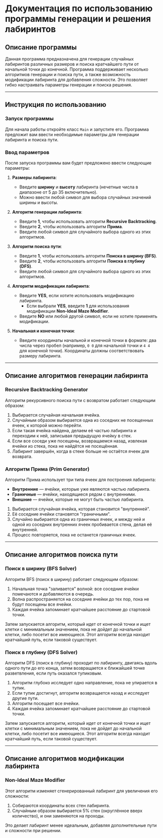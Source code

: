 # Документация по использованию программы генерации и решения лабиринтов

## Описание программы

Данная программа предназначена для генерации случайных лабиринтов различных размеров и поиска кратчайшего пути от начальной точки до конечной. Программа поддерживает несколько алгоритмов генерации и поиска пути, а также возможность модификации лабиринта для добавления сложности. Это позволяет гибко настраивать параметры генерации и поиска решения.

---

## Инструкция по использованию

### Запуск программы

Для начала работы откройте класс `Main` и запустите его. Программа предложит вам ввести необходимые параметры для генерации лабиринта и поиска пути.

### Ввод параметров

После запуска программы вам будет предложено ввести следующие параметры:

1. **Размеры лабиринта**:
    - Введите **ширину** и **высоту** лабиринта (нечетные числа в диапазоне от 5 до 35 включительно).
    - Можно ввести любой символ для выбора случайных значений ширины и высоты.

2. **Алгоритм генерации лабиринта**:
    - Введите **1**, чтобы использовать алгоритм **Recursive Backtracking**.
    - Введите **2**, чтобы использовать алгоритм **Прима**.
    - Введите любой символ для случайного выбора одного из этих алгоритмов.

3. **Алгоритм поиска пути**:
    - Введите **1**, чтобы использовать алгоритм **Поиска в ширину (BFS)**.
    - Введите **2**, чтобы использовать алгоритм **Поиска в глубину (DFS)**.
    - Введите любой символ для случайного выбора одного из этих алгоритмов.

4. **Алгоритм модификации лабиринта**:
    - Введите **YES**, если хотите использовать модификацию лабиринта.
        - Если выбрали **YES**, введите **1** для использования модификации **Non-Ideal Maze Modifier**.
    - Введите **NO** или любой другой символ, если не хотите применять модификации.

5. **Начальная и конечная точки**:
    - Введите координаты начальной и конечной точки в формате: два числа через пробел (например, `0 0` для начальной точки и `4 4` для конечной точки). Координаты должны соответствовать размеру лабиринта.

---

## Описание алгоритмов генерации лабиринта

### **Recursive Backtracking Generator**

Алгоритм рекурсивного поиска пути с возвратом работает следующим образом:
1. Выбирается случайная начальная ячейка.
2. Случайным образом выбирается одна из соседних не посещенных ячеек, к которой можно перейти.
3. Если такая ячейка найдена, делаем её частью лабиринта и переходим к ней, записывая предыдущую ячейку в стек.
4. Если все соседи уже посещены, возвращаемся назад, извлекая ячейки из стека, пока не найдётся не посещённая.
5. Лабиринт завершён, когда в стеке больше не остаётся ячеек для возврата.


### **Алгоритм Прима (Prim Generator)**

Алгоритм Прима использует три типа ячеек для построения лабиринта:
- **Внутренние** — ячейки, которые уже являются частью лабиринта.
- **Граничные** — ячейки, находящиеся рядом с внутренними.
- **Внешние** — ячейки, которые не могут быть частью лабиринта.

1. Выбирается случайная ячейка, которая становится "внутренней".
2. Её соседние ячейки становятся "граничными".
3. Случайно выбирается одна из граничных ячеек, и между ней и одной из соседних внутренних ячеек пробивается стена, делая её внутренней.
4. Процесс повторяется, пока не останется граничных ячеек.


---

## Описание алгоритмов поиска пути

### **Поиск в ширину (BFS Solver)**

Алгоритм BFS (поиск в ширину) работает следующим образом:
1. Начальная точка "заливается" волной: все соседние ячейки помечаются и добавляются в очередь.
2. Волна распространяется на соседние ячейки до тех пор, пока не будут посещены все ячейки.
3. Каждая ячейка запоминает кратчайшее расстояние до стартовой точки.

Затем запускается алгоритм, который идет от конечной точки и ищет клетки с минимальным значением, пока не дойдет до начальной клетки, либо посетит все имеющиеся.
Этот алгоритм всегда находит кратчайший путь, если таковой существует.

### **Поиск в глубину (DFS Solver)**

Алгоритм DFS (поиск в глубину) проходит по лабиринту, двигаясь вдоль одного пути до его конца, затем возвращается к ближайшей точке разветвления, если путь оказался тупиковым.
1. Алгоритм глубоко исследует одно направление, пока не упирается в тупик.
2. Если тупик достигнут, алгоритм возвращается назад и исследует другие пути.
3. Алгоритм посещает все ячейки.
4. Каждая ячейка запоминает кратчайшее расстояние до стартовой точки.

Затем запускается алгоритм, который идет от конечной точки и ищет клетки с минимальным значением, пока не дойдет до начальной клетки, либо посетит все имеющиеся.
Этот алгоритм всегда находит кратчайший путь, если таковой существует.

---

## Описание алгоритмов модификации лабиринта

### **Non-Ideal Maze Modifier**

Этот алгоритм изменяет сгенерированный лабиринт для увеличения его сложности:
1. Собираются координаты всех стен лабиринта.
2. Случайным образом выбирается 5% стен (округлённое вверх количество), и они заменяются на проходы.

Это делает лабиринт менее идеальным, добавляя дополнительные пути и сложности при решении.
